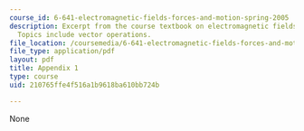 ```yaml
---
course_id: 6-641-electromagnetic-fields-forces-and-motion-spring-2005
description: Excerpt from the course textbook on electromagnetic fields and energy.
  Topics include vector operations.
file_location: /coursemedia/6-641-electromagnetic-fields-forces-and-motion-spring-2005/210765ffe4f516a1b9618ba610bb724b_a1.pdf
file_type: application/pdf
layout: pdf
title: Appendix 1
type: course
uid: 210765ffe4f516a1b9618ba610bb724b

---
```

None